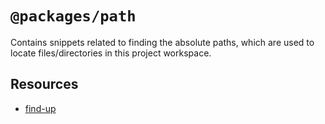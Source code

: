 # `@packages/path`

Contains snippets related to finding the absolute paths,
which are used to locate files/directories in this project workspace.

## Resources

- [find-up](https://www.npmjs.com/package/find-up)
